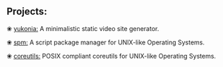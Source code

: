 Projects:
---

❀ [yukonia:](https://github.com/x050/yukonia) A minimalistic static video site generator.

❀ [spm:](https://github.com/x050/spm) A script package manager for UNIX-like Operating Systems. 

❀ [coreutils:](https://github.com/x050/coreutils) POSIX compliant coreutils for UNIX-like Operating Systems. 
